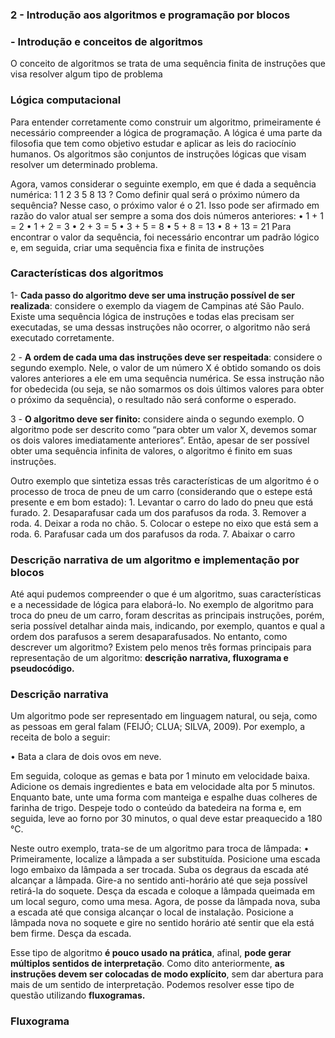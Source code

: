 ### 2 - Introdução aos algoritmos e programação por blocos
### - Introdução e conceitos de algoritmos

O  conceito de algoritmos se trata de uma sequência finita de instruções que visa resolver algum tipo de problema

### Lógica computacional 

Para entender corretamente como construir um algoritmo, primeiramente é necessário compreender a lógica de programação. A lógica é uma parte da filosofia que tem como objetivo estudar e aplicar as leis do raciocínio humanos. Os algoritmos são conjuntos de instruções lógicas que visam resolver um determinado problema. 

Agora, vamos considerar o seguinte exemplo, em que é dada a sequência numérica: 1 1 2 3 5 8 13 ? Como definir qual será o próximo número da sequência? Nesse caso, o próximo valor é o 21. Isso pode ser afirmado em razão do valor atual ser sempre a soma dos dois números anteriores:
• 1 + 1 = 2 
• 1 + 2 = 3 
• 2 + 3 = 5 
• 3 + 5 = 8 
• 5 + 8 = 13 
• 8 + 13 = 21 
Para encontrar o valor da sequência, foi necessário encontrar um padrão lógico e, em seguida, criar uma sequência fixa e finita de instruções

### Características dos algoritmos

1- **Cada passo do algoritmo deve ser uma instrução possível de ser realizada**: considere o exemplo da viagem de Campinas até São Paulo. Existe uma sequência lógica de instruções e todas elas precisam ser executadas, se uma dessas instruções não ocorrer, o algoritmo não será executado corretamente. 

2 - **A ordem de cada uma das instruções deve ser respeitada**: considere o segundo exemplo. Nele, o valor de um número X é obtido somando os dois valores anteriores a ele em uma sequência numérica. Se essa instrução não for obedecida (ou seja, se não somarmos os dois últimos valores para obter o próximo da sequência), o resultado não será conforme o esperado. 

3 - **O algoritmo deve ser finito:** considere ainda o segundo exemplo. O algoritmo pode ser descrito como “para obter um valor X, devemos somar os dois valores imediatamente anteriores”. Então, apesar de ser possível obter uma sequência infinita de valores, o algoritmo é finito em suas instruções. 

Outro exemplo que sintetiza essas três características de um algoritmo é o processo de troca de pneu de um carro (considerando que o estepe está presente e em bom estado): 1. Levantar o carro do lado do pneu que está furado. 2. Desaparafusar cada um dos parafusos da roda. 3. Remover a roda. 4. Deixar a roda no chão. 5. Colocar o estepe no eixo que está sem a roda. 6. Parafusar cada um dos parafusos da roda. 7. Abaixar o carro

### Descrição narrativa de um algoritmo e implementação por blocos

Até aqui pudemos compreender o que é um algoritmo, suas características e a necessidade de lógica para elaborá-lo. No exemplo de algoritmo para troca do pneu de um carro, foram descritas as principais instruções, porém, seria possível detalhar ainda mais, indicando, por exemplo, quantos e qual a ordem dos parafusos a serem desaparafusados. No entanto, como descrever um algoritmo? Existem pelo menos três formas principais para representação de um algoritmo: **descrição narrativa, fluxograma e pseudocódigo.**

### Descrição narrativa
Um algoritmo pode ser representado em linguagem natural, ou seja, como as pessoas em geral falam (FEIJÓ; CLUA; SILVA, 2009). 
Por exemplo, a receita de bolo a seguir: 

• Bata a clara de dois ovos em neve. 

Em seguida, coloque as gemas e bata por 1 minuto em velocidade baixa. Adicione os demais ingredientes e bata em velocidade alta por 5 minutos. Enquanto bate, unte uma forma com manteiga e espalhe duas colheres de farinha de trigo. Despeje todo o conteúdo da batedeira na forma e, em seguida, leve ao forno por 30 minutos, o qual deve estar preaquecido a 180 °C. 

Neste outro exemplo, trata-se de um algoritmo para troca de lâmpada: • Primeiramente, localize a lâmpada a ser substituída. Posicione uma escada logo embaixo da lâmpada a ser trocada. Suba os degraus da escada até alcançar a lâmpada. Gire-a no sentido anti-horário até que seja possível retirá-la do soquete. Desça da escada e coloque a lâmpada queimada em um local seguro, como uma mesa. Agora, de posse da lâmpada nova, suba a escada até que consiga alcançar o local de instalação. Posicione a lâmpada nova no soquete e gire no sentido horário até sentir que ela está bem firme. Desça da escada.

Esse tipo de algoritmo **é pouco usado na prática**, afinal, **pode gerar múltiplos sentidos de interpretação**.
Como dito anteriormente, **as instruções devem ser colocadas de modo explícito**, sem dar abertura para mais de um sentido de interpretação. Podemos resolver esse tipo de questão utilizando **fluxogramas.**

### Fluxograma

